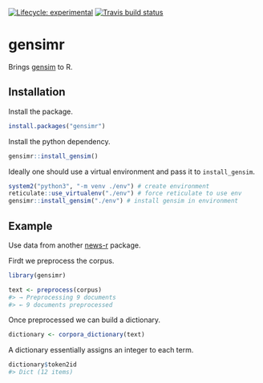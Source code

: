 
<!-- README.md is generated from README.Rmd. Please edit that file -->

<!-- badges: start -->

[![Lifecycle:
experimental](https://img.shields.io/badge/lifecycle-experimental-orange.svg)](https://www.tidyverse.org/lifecycle/#experimental)
[![Travis build
status](https://travis-ci.org/news-r/gensimr.svg?branch=master)](https://travis-ci.org/news-r/gensimr)
<!-- badges: end -->

# gensimr

Brings [gensim](https://radimrehurek.com/gensim) to R.

## Installation

Install the package.

``` r
install.packages("gensimr")
```

Install the python dependency.

``` r
gensimr::install_gensim()
```

Ideally one should use a virtual environment and pass it to
`install_gensim`.

``` r
system2("python3", "-m venv ./env") # create environment
reticulate::use_virtualenv("./env") # force reticulate to use env
gensimr::install_gensim("./env") # install gensim in environment
```

## Example

Use data from another [news-r](https://news-r.org) package.

Firdt we preprocess the corpus.

``` r
library(gensimr)

text <- preprocess(corpus)
#> → Preprocessing 9 documents
#> ← 9 documents preprocessed
```

Once preprocessed we can build a dictionary.

``` r
dictionary <- corpora_dictionary(text)
```

A dictionary essentially assigns an integer to each term.

``` r
dictionary$token2id
#> Dict (12 items)
```
